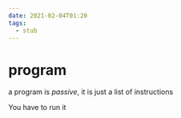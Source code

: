 ```yaml
---
date: 2021-02-04T01:20
tags: 
  - stub
---
```


# program

a program is *passive*, it is just a list of instructions 

You have to run it

